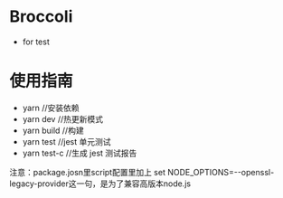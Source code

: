 # Broccoli

- for test

# 使用指南

- yarn //安装依赖
- yarn dev //热更新模式
- yarn build //构建
- yarn test //jest 单元测试
- yarn test-c //生成 jest 测试报告

注意：package.josn里script配置里加上 set NODE_OPTIONS=--openssl-legacy-provider这一句，是为了兼容高版本node.js
